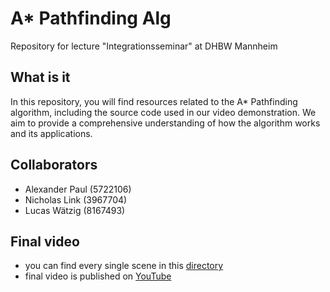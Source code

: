 # A* Pathfinding Alg
Repository for lecture "Integrationsseminar" at DHBW Mannheim

## What is it
In this repository, you will find resources related to the A* Pathfinding algorithm, including the source code used in our video demonstration. We aim to provide a comprehensive understanding of how the algorithm works and its applications.


## Collaborators
- Alexander Paul (5722106)
- Nicholas Link (3967704)
- Lucas Wätzig (8167493)

## Final video
- you can find every single scene in this [directory](scenes)
- final video is published on [YouTube](https://www.youtube.com/watch?v=ZNpexzYxYXs&t=7s)
